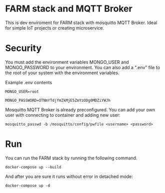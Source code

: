 # FARM stack and MQTT Broker
This is dev enviroment for FARM stack with mosquitto MQTT Broker. Ideal for simple IoT projects or creating microservice. 

# Security
You must add the environment variables MONGO_USER and MONGO_PASSWORD to your environment. You can also add a ".env" file to the root of your system with the environment variables.

Example .env contents

```
MONGO_USER=root

MONGO_PASSWORD=OTNmYTdjYmZkMjE5ZmYzODg0MDZiYWJh
```
Mosquitto MQTT Broker is already preconfigured. You can add your own user with connecting to container and adding new user:

```
mosquitto_passwd -b /mosquitto/config/pwfile <username> <password>
```

# Run
You can run the FARM stack by running the following command.

```
docker-compose up --build
```

And after you are sure it runs without error in detached mode:
```
docker-compose up -d
```